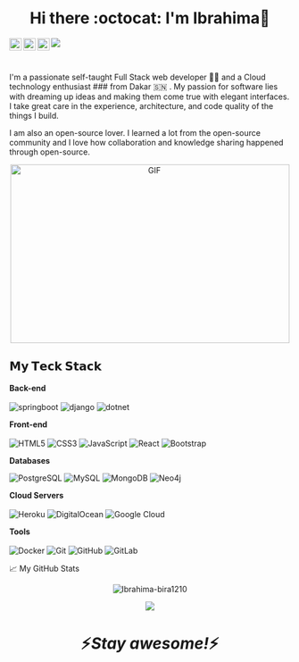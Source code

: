 
<h1 align="center"> Hi there :octocat: I'm Ibrahima👋</h1>

<a href="https://twitter.com/abhisheknaiidu">
  <img align="left" alt="Ibrahima | Twitter" width="22px" src="https://raw.githubusercontent.com/peterthehan/peterthehan/master/assets/twitter.svg" />
</a>
<a href="https://www.linkedin.com/in/abhisheknaiidu/">
  <img align="left" alt="Ibrahima's LinkedIN" width="22px" src="https://raw.githubusercontent.com/peterthehan/peterthehan/master/assets/linkedin.svg" />
</a>
<a href="https://open.spotify.com/user/e90fe4zsndbm6xoe2t7t8kogf?si=WaLKpwvWTle0btle2qPb6g">
  <img align="left" alt="Abhishek's Spotify" width="22px" src="https://raw.githubusercontent.com/peterthehan/peterthehan/master/assets/spotify.svg" />
</a>

![](https://visitor-badge.glitch.me/badge?page_id=abhisheknaiidu.abhisheknaiidu)

<br />

I'm a passionate self-taught Full Stack web developer :technologist: and a Cloud technology enthusiast ### from Dakar :senegal: . My passion for software lies with dreaming up ideas and making them come true with elegant interfaces. I take great care in the experience, architecture, and code quality of the things I build.

I am also an open-source lover. I learned a lot from the open-source community and I love how collaboration and knowledge sharing happened through open-source.

<p align="center">
    <img align="center" alt="GIF" src="https://github.com/abhisheknaiidu/abhisheknaiidu/blob/master/code.gif?raw=true" width="500" height="320" />
</p>


  ## 𝗠𝘆 𝗧𝗲𝗰𝗸 𝗦𝘁𝗮𝗰𝗸




**Back-end**
<br/>
<br/>
![springboot](https://img.shields.io/badge/-springboot%20-green?style=flat-square&logo=springboot)
![django](https://img.shields.io/badge/-django%20-E34A86?style=flat-square&logo=django)
![dotnet](https://img.shields.io/badge/-dotnet%20-darkblue?style=flat-square&logo=dotnet)

**Front-end**
<br/>
<br/>
![HTML5](https://img.shields.io/badge/-HTML5-%23E44D27?style=flat-square&logo=html5&logoColor=ffffff)
![CSS3](https://img.shields.io/badge/-CSS3-%231572B6?style=flat-square&logo=css3)
![JavaScript](https://img.shields.io/badge/-JavaScript-%23F7DF1C?style=flat-square&logo=javascript&logoColor=000000&labelColor=%23F7DF1C&color=%23FFCE5A)
![React](https://img.shields.io/badge/-React-%23282C34?style=flat-square&logo=react)
![Bootstrap](https://img.shields.io/badge/-Bootstrap-563D7C?style=flat-square&logo=bootstrap)




<!-- ![Redis](https://img.shields.io/badge/-Redis-black?style=flat-square&logo=Redis)
![ElasticSearch](https://img.shields.io/badge/-ElasticSearch-005571?style=flat-square&logo=elasticsearch)
![GraphQL](https://img.shields.io/badge/-GraphQL-E10098?style=flat-square&logo=graphql)
![Apollo GraphQL](https://img.shields.io/badge/-Apollo%20GraphQL-311C87?style=flat-square&logo=apollo-graphql) -->


**Databases**

![PostgreSQL](https://img.shields.io/badge/-PostgreSQL-336791?style=flat-square&logo=postgresql)
![MySQL](https://img.shields.io/badge/-MySQL-black?style=flat-square&logo=mysql)
![MongoDB](https://img.shields.io/badge/-MongoDB-white?style=flat-square&logo=mongodb)
![Neo4j](https://img.shields.io/badge/-neo4j-green?style=flat-square&logo=neo4j)


**Cloud Servers**
<br/>
<br/>
![Heroku](https://img.shields.io/badge/-Heroku-430098?style=flat-square&logo=heroku)
![DigitalOcean](https://img.shields.io/badge/-Digital%20Ocean-darkblue?style=flat-square&logo=digitalocean)
![Google Cloud](https://img.shields.io/badge/Google%20Cloud-black?style=flat-square&logo=google-cloud)
<!-- ![Amazon AWS](https://img.shields.io/badge/Amazon%20AWS-232F3E?style=flat-square&logo=amazon-aws)
![Microsoft Azure](https://img.shields.io/badge/Microsoft%20Azure-232F7E?style=flat-square&logo=microsoft-azure) -->


**Tools**
<br/>
<br/>
![Docker](https://img.shields.io/badge/-Docker-black?style=flat-square&logo=docker)
![Git](https://img.shields.io/badge/-Git-black?style=flat-square&logo=git)
![GitHub](https://img.shields.io/badge/-GitHub-181717?style=flat-square&logo=github)
![GitLab](https://img.shields.io/badge/-GitLab-FCA121?style=flat-square&logo=gitlab)



📈 My GitHub Stats

<p align="center"> <img src="https://github-readme-stats.vercel.app/api?username=Ibrahima-bira1210&show_icons=true&theme=gotham" alt="Ibrahima-bira1210" />
<p align="center"> <img src="https://github-readme-stats.vercel.app/api/top-langs/?username=Ibrahima-bira1210&layout=compact&theme=gotham&show_icons=true"/>
  

<h1 align='center'>⚡️<i>Stay awesome!</i>⚡️</h1>
